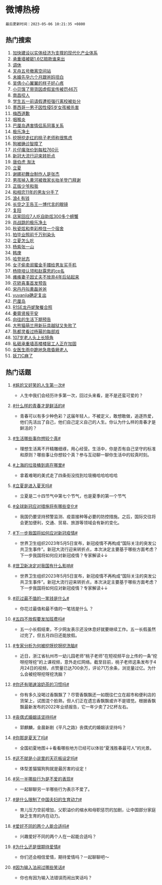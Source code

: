 # 微博热榜

`最后更新时间：2023-05-06 10:21:35 +0800`

## 热门搜索

1. [加快建设以实体经济为支撑的现代化产业体系](https://m.weibo.cn/search?containerid=100103type%3D1%26t%3D10%26q%3D%23%E5%8A%A0%E5%BF%AB%E5%BB%BA%E8%AE%BE%E4%BB%A5%E5%AE%9E%E4%BD%93%E7%BB%8F%E6%B5%8E%E4%B8%BA%E6%94%AF%E6%92%91%E7%9A%84%E7%8E%B0%E4%BB%A3%E5%8C%96%E4%BA%A7%E4%B8%9A%E4%BD%93%E7%B3%BB%23&stream_entry_id=51&isnewpage=1&extparam=seat%3D1%26filter_type%3Drealtimehot%26pos%3D0%26dgr%3D0%26c_type%3D51%26stream_entry_id%3D51%26cate%3D10103%26display_time%3D1683339693%26pre_seqid%3D168333969303902737022&luicode=10000011&lfid=106003type%253D25%2526t%253D3%2526disable_hot%253D1%2526filter_type%253Drealtimehot)
1. [承重墙被砸1.6亿赔款谁来出](https://m.weibo.cn/search?containerid=100103type%3D1%26t%3D10%26q%3D%23%E6%89%BF%E9%87%8D%E5%A2%99%E8%A2%AB%E7%A0%B81.6%E4%BA%BF%E8%B5%94%E6%AC%BE%E8%B0%81%E6%9D%A5%E5%87%BA%23&stream_entry_id=31&isnewpage=1&extparam=seat%3D1%26band_rank%3D1%26pos%3D0%26lcate%3D5001%26flag%3D1%26filter_type%3Drealtimehot%26q%3D%2523%25E6%2589%25BF%25E9%2587%258D%25E5%25A2%2599%25E8%25A2%25AB%25E7%25A0%25B81.6%25E4%25BA%25BF%25E8%25B5%2594%25E6%25AC%25BE%25E8%25B0%2581%25E6%259D%25A5%25E5%2587%25BA%2523%26dgr%3D0%26c_type%3D31%26realpos%3D1%26cate%3D5001%26stream_entry_id%3D31%26display_time%3D1683339693%26pre_seqid%3D168333969303902737022&luicode=10000011&lfid=106003type%253D25%2526t%253D3%2526disable_hot%253D1%2526filter_type%253Drealtimehot)
1. [调休](https://m.weibo.cn/search?containerid=100103type%3D1%26t%3D10%26q%3D%E8%B0%83%E4%BC%91&stream_entry_id=31&isnewpage=1&extparam=seat%3D1%26band_rank%3D2%26pos%3D1%26lcate%3D5001%26flag%3D2%26filter_type%3Drealtimehot%26q%3D%25E8%25B0%2583%25E4%25BC%2591%26dgr%3D0%26c_type%3D31%26realpos%3D2%26cate%3D5001%26stream_entry_id%3D31%26display_time%3D1683339693%26pre_seqid%3D168333969303902737022&luicode=10000011&lfid=106003type%253D25%2526t%253D3%2526disable_hot%253D1%2526filter_type%253Drealtimehot)
1. [天舟五号撤离空间站](https://m.weibo.cn/search?containerid=100103type%3D1%26t%3D10%26q%3D%23%E5%A4%A9%E8%88%9F%E4%BA%94%E5%8F%B7%E6%92%A4%E7%A6%BB%E7%A9%BA%E9%97%B4%E7%AB%99%23&stream_entry_id=31&isnewpage=1&extparam=seat%3D1%26band_rank%3D3%26pos%3D2%26lcate%3D5001%26flag%3D0%26filter_type%3Drealtimehot%26q%3D%2523%25E5%25A4%25A9%25E8%2588%259F%25E4%25BA%2594%25E5%258F%25B7%25E6%2592%25A4%25E7%25A6%25BB%25E7%25A9%25BA%25E9%2597%25B4%25E7%25AB%2599%2523%26dgr%3D0%26c_type%3D31%26realpos%3D3%26cate%3D5001%26stream_entry_id%3D31%26display_time%3D1683339693%26pre_seqid%3D168333969303902737022&luicode=10000011&lfid=106003type%253D25%2526t%253D3%2526disable_hot%253D1%2526filter_type%253Drealtimehot)
1. [未婚先孕六个月跟爸妈坦白](https://m.weibo.cn/search?containerid=100103type%3D1%26t%3D10%26q%3D%23%E6%9C%AA%E5%A9%9A%E5%85%88%E5%AD%95%E5%85%AD%E4%B8%AA%E6%9C%88%E8%B7%9F%E7%88%B8%E5%A6%88%E5%9D%A6%E7%99%BD%23&stream_entry_id=31&isnewpage=1&extparam=seat%3D1%26band_rank%3D4%26pos%3D3%26lcate%3D5001%26flag%3D1%26filter_type%3Drealtimehot%26q%3D%2523%25E6%259C%25AA%25E5%25A9%259A%25E5%2585%2588%25E5%25AD%2595%25E5%2585%25AD%25E4%25B8%25AA%25E6%259C%2588%25E8%25B7%259F%25E7%2588%25B8%25E5%25A6%2588%25E5%259D%25A6%25E7%2599%25BD%2523%26dgr%3D0%26c_type%3D31%26realpos%3D4%26cate%3D5001%26stream_entry_id%3D31%26display_time%3D1683339693%26pre_seqid%3D168333969303902737022&luicode=10000011&lfid=106003type%253D25%2526t%253D3%2526disable_hot%253D1%2526filter_type%253Drealtimehot)
1. [吴倩小心翼翼的样子好心疼](https://m.weibo.cn/search?containerid=100103type%3D1%26t%3D10%26q%3D%E5%90%B4%E5%80%A9%E5%B0%8F%E5%BF%83%E7%BF%BC%E7%BF%BC%E7%9A%84%E6%A0%B7%E5%AD%90%E5%A5%BD%E5%BF%83%E7%96%BC&stream_entry_id=31&isnewpage=1&extparam=seat%3D1%26band_rank%3D5%26pos%3D4%26lcate%3D5001%26flag%3D1%26filter_type%3Drealtimehot%26q%3D%25E5%2590%25B4%25E5%2580%25A9%25E5%25B0%258F%25E5%25BF%2583%25E7%25BF%25BC%25E7%25BF%25BC%25E7%259A%2584%25E6%25A0%25B7%25E5%25AD%2590%25E5%25A5%25BD%25E5%25BF%2583%25E7%2596%25BC%26dgr%3D0%26c_type%3D31%26realpos%3D5%26cate%3D5001%26stream_entry_id%3D31%26display_time%3D1683339693%26pre_seqid%3D168333969303902737022&luicode=10000011&lfid=106003type%253D25%2526t%253D3%2526disable_hot%253D1%2526filter_type%253Drealtimehot)
1. [小贝饿了带货因虚假宣传被罚46万](https://m.weibo.cn/search?containerid=100103type%3D1%26t%3D10%26q%3D%23%E5%B0%8F%E8%B4%9D%E9%A5%BF%E4%BA%86%E5%B8%A6%E8%B4%A7%E5%9B%A0%E8%99%9A%E5%81%87%E5%AE%A3%E4%BC%A0%E8%A2%AB%E7%BD%9A46%E4%B8%87%23&stream_entry_id=31&isnewpage=1&extparam=seat%3D1%26band_rank%3D6%26pos%3D5%26lcate%3D5001%26flag%3D2%26filter_type%3Drealtimehot%26q%3D%2523%25E5%25B0%258F%25E8%25B4%259D%25E9%25A5%25BF%25E4%25BA%2586%25E5%25B8%25A6%25E8%25B4%25A7%25E5%259B%25A0%25E8%2599%259A%25E5%2581%2587%25E5%25AE%25A3%25E4%25BC%25A0%25E8%25A2%25AB%25E7%25BD%259A46%25E4%25B8%2587%2523%26dgr%3D0%26c_type%3D31%26realpos%3D6%26cate%3D5001%26stream_entry_id%3D31%26display_time%3D1683339693%26pre_seqid%3D168333969303902737022&luicode=10000011&lfid=106003type%253D25%2526t%253D3%2526disable_hot%253D1%2526filter_type%253Drealtimehot)
1. [南昌咬人](https://m.weibo.cn/search?containerid=100103type%3D1%26t%3D10%26q%3D%E5%8D%97%E6%98%8C%E5%92%AC%E4%BA%BA&stream_entry_id=31&isnewpage=1&extparam=seat%3D1%26band_rank%3D7%26pos%3D6%26lcate%3D5001%26flag%3D1%26filter_type%3Drealtimehot%26q%3D%25E5%258D%2597%25E6%2598%258C%25E5%2592%25AC%25E4%25BA%25BA%26dgr%3D0%26c_type%3D31%26realpos%3D7%26cate%3D5001%26stream_entry_id%3D31%26display_time%3D1683339693%26pre_seqid%3D168333969303902737022&luicode=10000011&lfid=106003type%253D25%2526t%253D3%2526disable_hot%253D1%2526filter_type%253Drealtimehot)
1. [学生五一前请假遭拒强行离校被处分](https://m.weibo.cn/search?containerid=100103type%3D1%26t%3D10%26q%3D%23%E5%AD%A6%E7%94%9F%E4%BA%94%E4%B8%80%E5%89%8D%E8%AF%B7%E5%81%87%E9%81%AD%E6%8B%92%E5%BC%BA%E8%A1%8C%E7%A6%BB%E6%A0%A1%E8%A2%AB%E5%A4%84%E5%88%86%23&stream_entry_id=31&isnewpage=1&extparam=seat%3D1%26band_rank%3D8%26pos%3D7%26lcate%3D5001%26flag%3D2%26filter_type%3Drealtimehot%26q%3D%2523%25E5%25AD%25A6%25E7%2594%259F%25E4%25BA%2594%25E4%25B8%2580%25E5%2589%258D%25E8%25AF%25B7%25E5%2581%2587%25E9%2581%25AD%25E6%258B%2592%25E5%25BC%25BA%25E8%25A1%258C%25E7%25A6%25BB%25E6%25A0%25A1%25E8%25A2%25AB%25E5%25A4%2584%25E5%2588%2586%2523%26dgr%3D0%26c_type%3D31%26realpos%3D8%26cate%3D5001%26stream_entry_id%3D31%26display_time%3D1683339693%26pre_seqid%3D168333969303902737022&luicode=10000011&lfid=106003type%253D25%2526t%253D3%2526disable_hot%253D1%2526filter_type%253Drealtimehot)
1. [墨西哥一男子因性侵5岁女孩被杀害](https://m.weibo.cn/search?containerid=100103type%3D1%26t%3D10%26q%3D%E5%A2%A8%E8%A5%BF%E5%93%A5%E4%B8%80%E7%94%B7%E5%AD%90%E5%9B%A0%E6%80%A7%E4%BE%B55%E5%B2%81%E5%A5%B3%E5%AD%A9%E8%A2%AB%E6%9D%80%E5%AE%B3&stream_entry_id=31&isnewpage=1&extparam=seat%3D1%26band_rank%3D9%26pos%3D8%26lcate%3D5001%26flag%3D1%26filter_type%3Drealtimehot%26q%3D%25E5%25A2%25A8%25E8%25A5%25BF%25E5%2593%25A5%25E4%25B8%2580%25E7%2594%25B7%25E5%25AD%2590%25E5%259B%25A0%25E6%2580%25A7%25E4%25BE%25B55%25E5%25B2%2581%25E5%25A5%25B3%25E5%25AD%25A9%25E8%25A2%25AB%25E6%259D%2580%25E5%25AE%25B3%26dgr%3D0%26c_type%3D31%26realpos%3D9%26cate%3D5001%26stream_entry_id%3D31%26display_time%3D1683339693%26pre_seqid%3D168333969303902737022&luicode=10000011&lfid=106003type%253D25%2526t%253D3%2526disable_hot%253D1%2526filter_type%253Drealtimehot)
1. [梅西道歉](https://m.weibo.cn/search?containerid=100103type%3D1%26t%3D10%26q%3D%E6%A2%85%E8%A5%BF%E9%81%93%E6%AD%89&stream_entry_id=31&isnewpage=1&extparam=seat%3D1%26band_rank%3D10%26pos%3D9%26lcate%3D5001%26flag%3D16%26filter_type%3Drealtimehot%26q%3D%25E6%25A2%2585%25E8%25A5%25BF%25E9%2581%2593%25E6%25AD%2589%26dgr%3D0%26c_type%3D31%26realpos%3D10%26cate%3D5001%26stream_entry_id%3D31%26display_time%3D1683339693%26pre_seqid%3D168333969303902737022&luicode=10000011&lfid=106003type%253D25%2526t%253D3%2526disable_hot%253D1%2526filter_type%253Drealtimehot)
1. [咽喉炎](https://m.weibo.cn/search?containerid=100103type%3D1%26t%3D10%26q%3D%E5%92%BD%E5%96%89%E7%82%8E&stream_entry_id=31&isnewpage=1&extparam=seat%3D1%26band_rank%3D11%26pos%3D10%26lcate%3D5001%26flag%3D2%26filter_type%3Drealtimehot%26q%3D%25E5%2592%25BD%25E5%2596%2589%25E7%2582%258E%26dgr%3D0%26c_type%3D31%26realpos%3D11%26cate%3D5001%26stream_entry_id%3D31%26display_time%3D1683339693%26pre_seqid%3D168333969303902737022&luicode=10000011&lfid=106003type%253D25%2526t%253D3%2526disable_hot%253D1%2526filter_type%253Drealtimehot)
1. [巴厘岛遇害情侣系同事关系](https://m.weibo.cn/search?containerid=100103type%3D1%26t%3D10%26q%3D%23%E5%B7%B4%E5%8E%98%E5%B2%9B%E9%81%87%E5%AE%B3%E6%83%85%E4%BE%A3%E7%B3%BB%E5%90%8C%E4%BA%8B%E5%85%B3%E7%B3%BB%23&stream_entry_id=31&isnewpage=1&extparam=seat%3D1%26band_rank%3D12%26pos%3D11%26lcate%3D5001%26flag%3D2%26filter_type%3Drealtimehot%26q%3D%2523%25E5%25B7%25B4%25E5%258E%2598%25E5%25B2%259B%25E9%2581%2587%25E5%25AE%25B3%25E6%2583%2585%25E4%25BE%25A3%25E7%25B3%25BB%25E5%2590%258C%25E4%25BA%258B%25E5%2585%25B3%25E7%25B3%25BB%2523%26dgr%3D0%26c_type%3D31%26realpos%3D12%26cate%3D5001%26stream_entry_id%3D31%26display_time%3D1683339693%26pre_seqid%3D168333969303902737022&luicode=10000011&lfid=106003type%253D25%2526t%253D3%2526disable_hot%253D1%2526filter_type%253Drealtimehot)
1. [极乐净土](https://m.weibo.cn/search?containerid=100103type%3D1%26t%3D10%26q%3D%E6%9E%81%E4%B9%90%E5%87%80%E5%9C%9F&stream_entry_id=31&isnewpage=1&extparam=seat%3D1%26band_rank%3D13%26pos%3D12%26lcate%3D5001%26flag%3D0%26filter_type%3Drealtimehot%26q%3D%25E6%259E%2581%25E4%25B9%2590%25E5%2587%2580%25E5%259C%259F%26dgr%3D0%26c_type%3D31%26realpos%3D13%26cate%3D5001%26stream_entry_id%3D31%26display_time%3D1683339693%26pre_seqid%3D168333969303902737022&luicode=10000011&lfid=106003type%253D25%2526t%253D3%2526disable_hot%253D1%2526filter_type%253Drealtimehot)
1. [挖呀挖走红的桃子老师称很焦虑](https://m.weibo.cn/search?containerid=100103type%3D1%26t%3D10%26q%3D%23%E6%8C%96%E5%91%80%E6%8C%96%E8%B5%B0%E7%BA%A2%E7%9A%84%E6%A1%83%E5%AD%90%E8%80%81%E5%B8%88%E7%A7%B0%E5%BE%88%E7%84%A6%E8%99%91%23&stream_entry_id=31&isnewpage=1&extparam=seat%3D1%26band_rank%3D14%26pos%3D13%26lcate%3D5001%26flag%3D0%26filter_type%3Drealtimehot%26q%3D%2523%25E6%258C%2596%25E5%2591%2580%25E6%258C%2596%25E8%25B5%25B0%25E7%25BA%25A2%25E7%259A%2584%25E6%25A1%2583%25E5%25AD%2590%25E8%2580%2581%25E5%25B8%2588%25E7%25A7%25B0%25E5%25BE%2588%25E7%2584%25A6%25E8%2599%2591%2523%26dgr%3D0%26c_type%3D31%26realpos%3D14%26cate%3D5001%26stream_entry_id%3D31%26display_time%3D1683339693%26pre_seqid%3D168333969303902737022&luicode=10000011&lfid=106003type%253D25%2526t%253D3%2526disable_hot%253D1%2526filter_type%253Drealtimehot)
1. [狗被确诊智障了](https://m.weibo.cn/search?containerid=100103type%3D1%26t%3D10%26q%3D%E7%8B%97%E8%A2%AB%E7%A1%AE%E8%AF%8A%E6%99%BA%E9%9A%9C%E4%BA%86&stream_entry_id=31&isnewpage=1&extparam=seat%3D1%26band_rank%3D15%26pos%3D14%26lcate%3D5001%26flag%3D0%26filter_type%3Drealtimehot%26q%3D%25E7%258B%2597%25E8%25A2%25AB%25E7%25A1%25AE%25E8%25AF%258A%25E6%2599%25BA%25E9%259A%259C%25E4%25BA%2586%26dgr%3D0%26c_type%3D31%26realpos%3D15%26cate%3D5001%26stream_entry_id%3D31%26display_time%3D1683339693%26pre_seqid%3D168333969303902737022&luicode=10000011&lfid=106003type%253D25%2526t%253D3%2526disable_hot%253D1%2526filter_type%253Drealtimehot)
1. [片仔癀涨价到每粒760元](https://m.weibo.cn/search?containerid=100103type%3D1%26t%3D10%26q%3D%23%E7%89%87%E4%BB%94%E7%99%80%E6%B6%A8%E4%BB%B7%E5%88%B0%E6%AF%8F%E7%B2%92760%E5%85%83%23&stream_entry_id=31&isnewpage=1&extparam=seat%3D1%26band_rank%3D16%26pos%3D15%26lcate%3D5001%26flag%3D1%26filter_type%3Drealtimehot%26q%3D%2523%25E7%2589%2587%25E4%25BB%2594%25E7%2599%2580%25E6%25B6%25A8%25E4%25BB%25B7%25E5%2588%25B0%25E6%25AF%258F%25E7%25B2%2592760%25E5%2585%2583%2523%26dgr%3D0%26c_type%3D31%26realpos%3D16%26cate%3D5001%26stream_entry_id%3D31%26display_time%3D1683339693%26pre_seqid%3D168333969303902737022&luicode=10000011&lfid=106003type%253D25%2526t%253D3%2526disable_hot%253D1%2526filter_type%253Drealtimehot)
1. [新冠大流行迎来转折点](https://m.weibo.cn/search?containerid=100103type%3D1%26t%3D10%26q%3D%23%E6%96%B0%E5%86%A0%E5%A4%A7%E6%B5%81%E8%A1%8C%E8%BF%8E%E6%9D%A5%E8%BD%AC%E6%8A%98%E7%82%B9%23&stream_entry_id=31&isnewpage=1&extparam=seat%3D1%26band_rank%3D17%26pos%3D16%26lcate%3D5001%26flag%3D1%26filter_type%3Drealtimehot%26q%3D%2523%25E6%2596%25B0%25E5%2586%25A0%25E5%25A4%25A7%25E6%25B5%2581%25E8%25A1%258C%25E8%25BF%258E%25E6%259D%25A5%25E8%25BD%25AC%25E6%258A%2598%25E7%2582%25B9%2523%26dgr%3D0%26c_type%3D31%26realpos%3D17%26cate%3D5001%26stream_entry_id%3D31%26display_time%3D1683339693%26pre_seqid%3D168333969303902737022&luicode=10000011&lfid=106003type%253D25%2526t%253D3%2526disable_hot%253D1%2526filter_type%253Drealtimehot)
1. [唐伯虎 淘汰](https://m.weibo.cn/search?containerid=100103type%3D1%26t%3D10%26q%3D%E5%94%90%E4%BC%AF%E8%99%8E+%E6%B7%98%E6%B1%B0&stream_entry_id=31&isnewpage=1&extparam=seat%3D1%26band_rank%3D18%26pos%3D17%26lcate%3D5001%26flag%3D0%26filter_type%3Drealtimehot%26q%3D%25E5%2594%2590%25E4%25BC%25AF%25E8%2599%258E%2520%25E6%25B7%2598%25E6%25B1%25B0%26dgr%3D0%26c_type%3D31%26realpos%3D18%26cate%3D5001%26stream_entry_id%3D31%26display_time%3D1683339693%26pre_seqid%3D168333969303902737022&luicode=10000011&lfid=106003type%253D25%2526t%253D3%2526disable_hot%253D1%2526filter_type%253Drealtimehot)
1. [立夏](https://m.weibo.cn/search?containerid=100103type%3D1%26t%3D10%26q%3D%E7%AB%8B%E5%A4%8F&stream_entry_id=31&isnewpage=1&extparam=seat%3D1%26band_rank%3D19%26pos%3D18%26lcate%3D5001%26flag%3D0%26filter_type%3Drealtimehot%26q%3D%25E7%25AB%258B%25E5%25A4%258F%26dgr%3D0%26c_type%3D31%26realpos%3D19%26cate%3D5001%26stream_entry_id%3D31%26display_time%3D1683339693%26pre_seqid%3D168333969303902737022&luicode=10000011&lfid=106003type%253D25%2526t%253D3%2526disable_hot%253D1%2526filter_type%253Drealtimehot)
1. [谢娜初舞台制作人是张杰](https://m.weibo.cn/search?containerid=100103type%3D1%26t%3D10%26q%3D%23%E8%B0%A2%E5%A8%9C%E5%88%9D%E8%88%9E%E5%8F%B0%E5%88%B6%E4%BD%9C%E4%BA%BA%E6%98%AF%E5%BC%A0%E6%9D%B0%23&stream_entry_id=31&isnewpage=1&extparam=seat%3D1%26band_rank%3D20%26pos%3D19%26lcate%3D5001%26flag%3D0%26filter_type%3Drealtimehot%26q%3D%2523%25E8%25B0%25A2%25E5%25A8%259C%25E5%2588%259D%25E8%2588%259E%25E5%258F%25B0%25E5%2588%25B6%25E4%25BD%259C%25E4%25BA%25BA%25E6%2598%25AF%25E5%25BC%25A0%25E6%259D%25B0%2523%26dgr%3D0%26c_type%3D31%26realpos%3D20%26cate%3D5001%26stream_entry_id%3D31%26display_time%3D1683339693%26pre_seqid%3D168333969303902737022&luicode=10000011&lfid=106003type%253D25%2526t%253D3%2526disable_hot%253D1%2526filter_type%253Drealtimehot)
1. [男孩掉入黄河被救家长抬羊登门拜谢](https://m.weibo.cn/search?containerid=100103type%3D1%26t%3D10%26q%3D%23%E7%94%B7%E5%AD%A9%E6%8E%89%E5%85%A5%E9%BB%84%E6%B2%B3%E8%A2%AB%E6%95%91%E5%AE%B6%E9%95%BF%E6%8A%AC%E7%BE%8A%E7%99%BB%E9%97%A8%E6%8B%9C%E8%B0%A2%23&stream_entry_id=31&isnewpage=1&extparam=seat%3D1%26band_rank%3D21%26pos%3D20%26lcate%3D5001%26flag%3D0%26filter_type%3Drealtimehot%26q%3D%2523%25E7%2594%25B7%25E5%25AD%25A9%25E6%258E%2589%25E5%2585%25A5%25E9%25BB%2584%25E6%25B2%25B3%25E8%25A2%25AB%25E6%2595%2591%25E5%25AE%25B6%25E9%2595%25BF%25E6%258A%25AC%25E7%25BE%258A%25E7%2599%25BB%25E9%2597%25A8%25E6%258B%259C%25E8%25B0%25A2%2523%26dgr%3D0%26c_type%3D31%26realpos%3D21%26cate%3D5001%26stream_entry_id%3D31%26display_time%3D1683339693%26pre_seqid%3D168333969303902737022&luicode=10000011&lfid=106003type%253D25%2526t%253D3%2526disable_hot%253D1%2526filter_type%253Drealtimehot)
1. [正版少爷和我](https://m.weibo.cn/search?containerid=100103type%3D1%26t%3D10%26q%3D%E6%AD%A3%E7%89%88%E5%B0%91%E7%88%B7%E5%92%8C%E6%88%91&stream_entry_id=31&isnewpage=1&extparam=seat%3D1%26band_rank%3D22%26pos%3D21%26lcate%3D5001%26flag%3D0%26filter_type%3Drealtimehot%26q%3D%25E6%25AD%25A3%25E7%2589%2588%25E5%25B0%2591%25E7%2588%25B7%25E5%2592%258C%25E6%2588%2591%26dgr%3D0%26c_type%3D31%26realpos%3D22%26cate%3D5001%26stream_entry_id%3D31%26display_time%3D1683339693%26pre_seqid%3D168333969303902737022&luicode=10000011&lfid=106003type%253D25%2526t%253D3%2526disable_hot%253D1%2526filter_type%253Drealtimehot)
1. [和相恋11年的男友分手了](https://m.weibo.cn/search?containerid=100103type%3D1%26t%3D10%26q%3D%23%E5%92%8C%E7%9B%B8%E6%81%8B11%E5%B9%B4%E7%9A%84%E7%94%B7%E5%8F%8B%E5%88%86%E6%89%8B%E4%BA%86%23&stream_entry_id=31&isnewpage=1&extparam=seat%3D1%26band_rank%3D23%26pos%3D22%26lcate%3D5001%26flag%3D0%26filter_type%3Drealtimehot%26q%3D%2523%25E5%2592%258C%25E7%259B%25B8%25E6%2581%258B11%25E5%25B9%25B4%25E7%259A%2584%25E7%2594%25B7%25E5%258F%258B%25E5%2588%2586%25E6%2589%258B%25E4%25BA%2586%2523%26dgr%3D0%26c_type%3D31%26realpos%3D23%26cate%3D5001%26stream_entry_id%3D31%26display_time%3D1683339693%26pre_seqid%3D168333969303902737022&luicode=10000011&lfid=106003type%253D25%2526t%253D3%2526disable_hot%253D1%2526filter_type%253Drealtimehot)
1. [浪4 有钱](https://m.weibo.cn/search?containerid=100103type%3D1%26t%3D10%26q%3D%E6%B5%AA4+%E6%9C%89%E9%92%B1&stream_entry_id=31&isnewpage=1&extparam=seat%3D1%26band_rank%3D24%26pos%3D23%26lcate%3D5001%26flag%3D0%26filter_type%3Drealtimehot%26q%3D%25E6%25B5%25AA4%2520%25E6%259C%2589%25E9%2592%25B1%26dgr%3D0%26c_type%3D31%26realpos%3D24%26cate%3D5001%26stream_entry_id%3D31%26display_time%3D1683339693%26pre_seqid%3D168333969303902737022&luicode=10000011&lfid=106003type%253D25%2526t%253D3%2526disable_hot%253D1%2526filter_type%253Drealtimehot)
1. [长空之王告王一博代言的眼镜](https://m.weibo.cn/search?containerid=100103type%3D1%26t%3D10%26q%3D%23%E9%95%BF%E7%A9%BA%E4%B9%8B%E7%8E%8B%E5%91%8A%E7%8E%8B%E4%B8%80%E5%8D%9A%E4%BB%A3%E8%A8%80%E7%9A%84%E7%9C%BC%E9%95%9C%23&stream_entry_id=31&isnewpage=1&extparam=seat%3D1%26band_rank%3D25%26pos%3D24%26lcate%3D5001%26flag%3D0%26filter_type%3Drealtimehot%26q%3D%2523%25E9%2595%25BF%25E7%25A9%25BA%25E4%25B9%258B%25E7%258E%258B%25E5%2591%258A%25E7%258E%258B%25E4%25B8%2580%25E5%258D%259A%25E4%25BB%25A3%25E8%25A8%2580%25E7%259A%2584%25E7%259C%25BC%25E9%2595%259C%2523%26dgr%3D0%26c_type%3D31%26realpos%3D25%26cate%3D5001%26stream_entry_id%3D31%26display_time%3D1683339693%26pre_seqid%3D168333969303902737022&luicode=10000011&lfid=106003type%253D25%2526t%253D3%2526disable_hot%253D1%2526filter_type%253Drealtimehot)
1. [复阳](https://m.weibo.cn/search?containerid=100103type%3D1%26t%3D10%26q%3D%E5%A4%8D%E9%98%B3&stream_entry_id=31&isnewpage=1&extparam=seat%3D1%26band_rank%3D26%26pos%3D25%26lcate%3D5001%26flag%3D1%26filter_type%3Drealtimehot%26q%3D%25E5%25A4%258D%25E9%2598%25B3%26dgr%3D0%26c_type%3D31%26realpos%3D26%26cate%3D5001%26stream_entry_id%3D31%26display_time%3D1683339693%26pre_seqid%3D168333969303902737022&luicode=10000011&lfid=106003type%253D25%2526t%253D3%2526disable_hot%253D1%2526filter_type%253Drealtimehot)
1. [店家回应7人吃自助炫300多个螃蟹](https://m.weibo.cn/search?containerid=100103type%3D1%26t%3D10%26q%3D%23%E5%BA%97%E5%AE%B6%E5%9B%9E%E5%BA%947%E4%BA%BA%E5%90%83%E8%87%AA%E5%8A%A9%E7%82%AB300%E5%A4%9A%E4%B8%AA%E8%9E%83%E8%9F%B9%23&stream_entry_id=31&isnewpage=1&extparam=seat%3D1%26band_rank%3D27%26pos%3D26%26lcate%3D5001%26flag%3D1%26filter_type%3Drealtimehot%26q%3D%2523%25E5%25BA%2597%25E5%25AE%25B6%25E5%259B%259E%25E5%25BA%25947%25E4%25BA%25BA%25E5%2590%2583%25E8%2587%25AA%25E5%258A%25A9%25E7%2582%25AB300%25E5%25A4%259A%25E4%25B8%25AA%25E8%259E%2583%25E8%259F%25B9%2523%26dgr%3D0%26c_type%3D31%26realpos%3D27%26cate%3D5001%26stream_entry_id%3D31%26display_time%3D1683339693%26pre_seqid%3D168333969303902737022&luicode=10000011&lfid=106003type%253D25%2526t%253D3%2526disable_hot%253D1%2526filter_type%253Drealtimehot)
1. [肖战跳的极乐净土](https://m.weibo.cn/search?containerid=100103type%3D1%26t%3D10%26q%3D%23%E8%82%96%E6%88%98%E8%B7%B3%E7%9A%84%E6%9E%81%E4%B9%90%E5%87%80%E5%9C%9F%23&stream_entry_id=31&isnewpage=1&extparam=seat%3D1%26band_rank%3D28%26pos%3D27%26lcate%3D5001%26flag%3D0%26filter_type%3Drealtimehot%26q%3D%2523%25E8%2582%2596%25E6%2588%2598%25E8%25B7%25B3%25E7%259A%2584%25E6%259E%2581%25E4%25B9%2590%25E5%2587%2580%25E5%259C%259F%2523%26dgr%3D0%26c_type%3D31%26realpos%3D28%26cate%3D5001%26stream_entry_id%3D31%26display_time%3D1683339693%26pre_seqid%3D168333969303902737022&luicode=10000011&lfid=106003type%253D25%2526t%253D3%2526disable_hot%253D1%2526filter_type%253Drealtimehot)
1. [秋瓷炫和李彩桦住一个宿舍](https://m.weibo.cn/search?containerid=100103type%3D1%26t%3D10%26q%3D%23%E7%A7%8B%E7%93%B7%E7%82%AB%E5%92%8C%E6%9D%8E%E5%BD%A9%E6%A1%A6%E4%BD%8F%E4%B8%80%E4%B8%AA%E5%AE%BF%E8%88%8D%23&stream_entry_id=31&isnewpage=1&extparam=seat%3D1%26band_rank%3D29%26pos%3D28%26lcate%3D5001%26flag%3D1%26filter_type%3Drealtimehot%26q%3D%2523%25E7%25A7%258B%25E7%2593%25B7%25E7%2582%25AB%25E5%2592%258C%25E6%259D%258E%25E5%25BD%25A9%25E6%25A1%25A6%25E4%25BD%258F%25E4%25B8%2580%25E4%25B8%25AA%25E5%25AE%25BF%25E8%2588%258D%2523%26dgr%3D0%26c_type%3D31%26realpos%3D29%26cate%3D5001%26stream_entry_id%3D31%26display_time%3D1683339693%26pre_seqid%3D168333969303902737022&luicode=10000011&lfid=106003type%253D25%2526t%253D3%2526disable_hot%253D1%2526filter_type%253Drealtimehot)
1. [拍毕业照前千万别染头](https://m.weibo.cn/search?containerid=100103type%3D1%26t%3D10%26q%3D%23%E6%8B%8D%E6%AF%95%E4%B8%9A%E7%85%A7%E5%89%8D%E5%8D%83%E4%B8%87%E5%88%AB%E6%9F%93%E5%A4%B4%23&stream_entry_id=31&isnewpage=1&extparam=seat%3D1%26band_rank%3D30%26pos%3D29%26lcate%3D5001%26flag%3D0%26filter_type%3Drealtimehot%26q%3D%2523%25E6%258B%258D%25E6%25AF%2595%25E4%25B8%259A%25E7%2585%25A7%25E5%2589%258D%25E5%258D%2583%25E4%25B8%2587%25E5%2588%25AB%25E6%259F%2593%25E5%25A4%25B4%2523%26dgr%3D0%26c_type%3D31%26realpos%3D30%26cate%3D5001%26stream_entry_id%3D31%26display_time%3D1683339693%26pre_seqid%3D168333969303902737022&luicode=10000011&lfid=106003type%253D25%2526t%253D3%2526disable_hot%253D1%2526filter_type%253Drealtimehot)
1. [立夏怎么吃](https://m.weibo.cn/search?containerid=100103type%3D1%26t%3D10%26q%3D%23%E7%AB%8B%E5%A4%8F%E6%80%8E%E4%B9%88%E5%90%83%23&stream_entry_id=31&isnewpage=1&extparam=seat%3D1%26band_rank%3D31%26pos%3D30%26lcate%3D5001%26flag%3D1%26filter_type%3Drealtimehot%26q%3D%2523%25E7%25AB%258B%25E5%25A4%258F%25E6%2580%258E%25E4%25B9%2588%25E5%2590%2583%2523%26dgr%3D0%26c_type%3D31%26realpos%3D31%26cate%3D5001%26stream_entry_id%3D31%26display_time%3D1683339693%26pre_seqid%3D168333969303902737022&luicode=10000011&lfid=106003type%253D25%2526t%253D3%2526disable_hot%253D1%2526filter_type%253Drealtimehot)
1. [杨紫张一山](https://m.weibo.cn/search?containerid=100103type%3D1%26t%3D10%26q%3D%E6%9D%A8%E7%B4%AB%E5%BC%A0%E4%B8%80%E5%B1%B1&stream_entry_id=31&isnewpage=1&extparam=seat%3D1%26band_rank%3D32%26pos%3D31%26lcate%3D5001%26flag%3D0%26filter_type%3Drealtimehot%26q%3D%25E6%259D%25A8%25E7%25B4%25AB%25E5%25BC%25A0%25E4%25B8%2580%25E5%25B1%25B1%26dgr%3D0%26c_type%3D31%26realpos%3D32%26cate%3D5001%26stream_entry_id%3D31%26display_time%3D1683339693%26pre_seqid%3D168333969303902737022&luicode=10000011&lfid=106003type%253D25%2526t%253D3%2526disable_hot%253D1%2526filter_type%253Drealtimehot)
1. [韩庚](https://m.weibo.cn/search?containerid=100103type%3D1%26t%3D10%26q%3D%E9%9F%A9%E5%BA%9A&stream_entry_id=31&isnewpage=1&extparam=seat%3D1%26band_rank%3D33%26pos%3D32%26lcate%3D5001%26flag%3D0%26filter_type%3Drealtimehot%26q%3D%25E9%259F%25A9%25E5%25BA%259A%26dgr%3D0%26c_type%3D31%26realpos%3D33%26cate%3D5001%26stream_entry_id%3D31%26display_time%3D1683339693%26pre_seqid%3D168333969303902737022&luicode=10000011&lfid=106003type%253D25%2526t%253D3%2526disable_hot%253D1%2526filter_type%253Drealtimehot)
1. [哈登状态](https://m.weibo.cn/search?containerid=100103type%3D1%26t%3D10%26q%3D%23%E5%93%88%E7%99%BB%E7%8A%B6%E6%80%81%23&stream_entry_id=31&isnewpage=1&extparam=seat%3D1%26band_rank%3D34%26pos%3D33%26lcate%3D5001%26flag%3D1%26filter_type%3Drealtimehot%26q%3D%2523%25E5%2593%2588%25E7%2599%25BB%25E7%258A%25B6%25E6%2580%2581%2523%26dgr%3D0%26c_type%3D31%26realpos%3D34%26cate%3D5001%26stream_entry_id%3D31%26display_time%3D1683339693%26pre_seqid%3D168333969303902737022&luicode=10000011&lfid=106003type%253D25%2526t%253D3%2526disable_hot%253D1%2526filter_type%253Drealtimehot)
1. [女子偷卖闺蜜金手镯给男友买手机](https://m.weibo.cn/search?containerid=100103type%3D1%26t%3D10%26q%3D%23%E5%A5%B3%E5%AD%90%E5%81%B7%E5%8D%96%E9%97%BA%E8%9C%9C%E9%87%91%E6%89%8B%E9%95%AF%E7%BB%99%E7%94%B7%E5%8F%8B%E4%B9%B0%E6%89%8B%E6%9C%BA%23&stream_entry_id=31&isnewpage=1&extparam=seat%3D1%26band_rank%3D35%26pos%3D34%26lcate%3D5001%26flag%3D1%26filter_type%3Drealtimehot%26q%3D%2523%25E5%25A5%25B3%25E5%25AD%2590%25E5%2581%25B7%25E5%258D%2596%25E9%2597%25BA%25E8%259C%259C%25E9%2587%2591%25E6%2589%258B%25E9%2595%25AF%25E7%25BB%2599%25E7%2594%25B7%25E5%258F%258B%25E4%25B9%25B0%25E6%2589%258B%25E6%259C%25BA%2523%26dgr%3D0%26c_type%3D31%26realpos%3D35%26cate%3D5001%26stream_entry_id%3D31%26display_time%3D1683339693%26pre_seqid%3D168333969303902737022&luicode=10000011&lfid=106003type%253D25%2526t%253D3%2526disable_hot%253D1%2526filter_type%253Drealtimehot)
1. [杨晓培认领和赵露思的cp名](https://m.weibo.cn/search?containerid=100103type%3D1%26t%3D10%26q%3D%23%E6%9D%A8%E6%99%93%E5%9F%B9%E8%AE%A4%E9%A2%86%E5%92%8C%E8%B5%B5%E9%9C%B2%E6%80%9D%E7%9A%84cp%E5%90%8D%23&stream_entry_id=31&isnewpage=1&extparam=seat%3D1%26band_rank%3D36%26pos%3D35%26lcate%3D5001%26flag%3D1%26filter_type%3Drealtimehot%26q%3D%2523%25E6%259D%25A8%25E6%2599%2593%25E5%259F%25B9%25E8%25AE%25A4%25E9%25A2%2586%25E5%2592%258C%25E8%25B5%25B5%25E9%259C%25B2%25E6%2580%259D%25E7%259A%2584cp%25E5%2590%258D%2523%26dgr%3D0%26c_type%3D31%26realpos%3D36%26cate%3D5001%26stream_entry_id%3D31%26display_time%3D1683339693%26pre_seqid%3D168333969303902737022&luicode=10000011&lfid=106003type%253D25%2526t%253D3%2526disable_hot%253D1%2526filter_type%253Drealtimehot)
1. [瘫痪妻子因丈夫不放弃4年后站起来](https://m.weibo.cn/search?containerid=100103type%3D1%26t%3D10%26q%3D%23%E7%98%AB%E7%97%AA%E5%A6%BB%E5%AD%90%E5%9B%A0%E4%B8%88%E5%A4%AB%E4%B8%8D%E6%94%BE%E5%BC%834%E5%B9%B4%E5%90%8E%E7%AB%99%E8%B5%B7%E6%9D%A5%23&stream_entry_id=31&isnewpage=1&extparam=seat%3D1%26band_rank%3D37%26pos%3D36%26lcate%3D5001%26flag%3D1%26filter_type%3Drealtimehot%26q%3D%2523%25E7%2598%25AB%25E7%2597%25AA%25E5%25A6%25BB%25E5%25AD%2590%25E5%259B%25A0%25E4%25B8%2588%25E5%25A4%25AB%25E4%25B8%258D%25E6%2594%25BE%25E5%25BC%25834%25E5%25B9%25B4%25E5%2590%258E%25E7%25AB%2599%25E8%25B5%25B7%25E6%259D%25A5%2523%26dgr%3D0%26c_type%3D31%26realpos%3D37%26cate%3D5001%26stream_entry_id%3D31%26display_time%3D1683339693%26pre_seqid%3D168333969303902737022&luicode=10000011&lfid=106003type%253D25%2526t%253D3%2526disable_hot%253D1%2526filter_type%253Drealtimehot)
1. [花轿喜事首发预告](https://m.weibo.cn/search?containerid=100103type%3D1%26t%3D10%26q%3D%23%E8%8A%B1%E8%BD%BF%E5%96%9C%E4%BA%8B%E9%A6%96%E5%8F%91%E9%A2%84%E5%91%8A%23&stream_entry_id=31&isnewpage=1&extparam=seat%3D1%26band_rank%3D38%26pos%3D37%26lcate%3D5001%26flag%3D1%26filter_type%3Drealtimehot%26q%3D%2523%25E8%258A%25B1%25E8%25BD%25BF%25E5%2596%259C%25E4%25BA%258B%25E9%25A6%2596%25E5%258F%2591%25E9%25A2%2584%25E5%2591%258A%2523%26dgr%3D0%26c_type%3D31%26realpos%3D38%26cate%3D5001%26stream_entry_id%3D31%26display_time%3D1683339693%26pre_seqid%3D168333969303902737022&luicode=10000011&lfid=106003type%253D25%2526t%253D3%2526disable_hot%253D1%2526filter_type%253Drealtimehot)
1. [宋丹丹叫黄磊爸爸](https://m.weibo.cn/search?containerid=100103type%3D1%26t%3D10%26q%3D%23%E5%AE%8B%E4%B8%B9%E4%B8%B9%E5%8F%AB%E9%BB%84%E7%A3%8A%E7%88%B8%E7%88%B8%23&stream_entry_id=31&isnewpage=1&extparam=seat%3D1%26band_rank%3D39%26pos%3D38%26lcate%3D5001%26flag%3D1%26filter_type%3Drealtimehot%26q%3D%2523%25E5%25AE%258B%25E4%25B8%25B9%25E4%25B8%25B9%25E5%258F%25AB%25E9%25BB%2584%25E7%25A3%258A%25E7%2588%25B8%25E7%2588%25B8%2523%26dgr%3D0%26c_type%3D31%26realpos%3D39%26cate%3D5001%26stream_entry_id%3D31%26display_time%3D1683339693%26pre_seqid%3D168333969303902737022&luicode=10000011&lfid=106003type%253D25%2526t%253D3%2526disable_hot%253D1%2526filter_type%253Drealtimehot)
1. [yuyanjia确定复出](https://m.weibo.cn/search?containerid=100103type%3D1%26t%3D10%26q%3D%23yuyanjia%E7%A1%AE%E5%AE%9A%E5%A4%8D%E5%87%BA%23&stream_entry_id=31&isnewpage=1&extparam=seat%3D1%26band_rank%3D40%26pos%3D39%26lcate%3D5001%26flag%3D0%26filter_type%3Drealtimehot%26q%3D%2523yuyanjia%25E7%25A1%25AE%25E5%25AE%259A%25E5%25A4%258D%25E5%2587%25BA%2523%26dgr%3D0%26c_type%3D31%26realpos%3D40%26cate%3D5001%26stream_entry_id%3D31%26display_time%3D1683339693%26pre_seqid%3D168333969303902737022&luicode=10000011&lfid=106003type%253D25%2526t%253D3%2526disable_hot%253D1%2526filter_type%253Drealtimehot)
1. [巴厘岛](https://m.weibo.cn/search?containerid=100103type%3D1%26t%3D10%26q%3D%E5%B7%B4%E5%8E%98%E5%B2%9B&stream_entry_id=31&isnewpage=1&extparam=seat%3D1%26band_rank%3D41%26pos%3D40%26lcate%3D5001%26flag%3D0%26filter_type%3Drealtimehot%26q%3D%25E5%25B7%25B4%25E5%258E%2598%25E5%25B2%259B%26dgr%3D0%26c_type%3D31%26realpos%3D41%26cate%3D5001%26stream_entry_id%3D31%26display_time%3D1683339693%26pre_seqid%3D168333969303902737022&luicode=10000011&lfid=106003type%253D25%2526t%253D3%2526disable_hot%253D1%2526filter_type%253Drealtimehot)
1. [R1SE龙丹妮聚餐合照](https://m.weibo.cn/search?containerid=100103type%3D1%26t%3D10%26q%3D%23R1SE%E9%BE%99%E4%B8%B9%E5%A6%AE%E8%81%9A%E9%A4%90%E5%90%88%E7%85%A7%23&stream_entry_id=31&isnewpage=1&extparam=seat%3D1%26band_rank%3D42%26pos%3D41%26lcate%3D5001%26flag%3D0%26filter_type%3Drealtimehot%26q%3D%2523R1SE%25E9%25BE%2599%25E4%25B8%25B9%25E5%25A6%25AE%25E8%2581%259A%25E9%25A4%2590%25E5%2590%2588%25E7%2585%25A7%2523%26dgr%3D0%26c_type%3D31%26realpos%3D42%26cate%3D5001%26stream_entry_id%3D31%26display_time%3D1683339693%26pre_seqid%3D168333969303902737022&luicode=10000011&lfid=106003type%253D25%2526t%253D3%2526disable_hot%253D1%2526filter_type%253Drealtimehot)
1. [秦霄贤报平安](https://m.weibo.cn/search?containerid=100103type%3D1%26t%3D10%26q%3D%23%E7%A7%A6%E9%9C%84%E8%B4%A4%E6%8A%A5%E5%B9%B3%E5%AE%89%23&stream_entry_id=31&isnewpage=1&extparam=seat%3D1%26band_rank%3D43%26pos%3D42%26lcate%3D5001%26flag%3D1%26filter_type%3Drealtimehot%26q%3D%2523%25E7%25A7%25A6%25E9%259C%2584%25E8%25B4%25A4%25E6%258A%25A5%25E5%25B9%25B3%25E5%25AE%2589%2523%26dgr%3D0%26c_type%3D31%26realpos%3D43%26cate%3D5001%26stream_entry_id%3D31%26display_time%3D1683339693%26pre_seqid%3D168333969303902737022&luicode=10000011&lfid=106003type%253D25%2526t%253D3%2526disable_hot%253D1%2526filter_type%253Drealtimehot)
1. [向往的生活下期预告](https://m.weibo.cn/search?containerid=100103type%3D1%26t%3D10%26q%3D%23%E5%90%91%E5%BE%80%E7%9A%84%E7%94%9F%E6%B4%BB%E4%B8%8B%E6%9C%9F%E9%A2%84%E5%91%8A%23&stream_entry_id=31&isnewpage=1&extparam=seat%3D1%26band_rank%3D44%26pos%3D43%26lcate%3D5001%26flag%3D0%26filter_type%3Drealtimehot%26q%3D%2523%25E5%2590%2591%25E5%25BE%2580%25E7%259A%2584%25E7%2594%259F%25E6%25B4%25BB%25E4%25B8%258B%25E6%259C%259F%25E9%25A2%2584%25E5%2591%258A%2523%26dgr%3D0%26c_type%3D31%26realpos%3D44%26cate%3D5001%26stream_entry_id%3D31%26display_time%3D1683339693%26pre_seqid%3D168333969303902737022&luicode=10000011&lfid=106003type%253D25%2526t%253D3%2526disable_hot%253D1%2526filter_type%253Drealtimehot)
1. [大熊猫萌兰用新玩具越狱又失败了](https://m.weibo.cn/search?containerid=100103type%3D1%26t%3D10%26q%3D%23%E5%A4%A7%E7%86%8A%E7%8C%AB%E8%90%8C%E5%85%B0%E7%94%A8%E6%96%B0%E7%8E%A9%E5%85%B7%E8%B6%8A%E7%8B%B1%E5%8F%88%E5%A4%B1%E8%B4%A5%E4%BA%86%23&stream_entry_id=31&isnewpage=1&extparam=seat%3D1%26band_rank%3D45%26pos%3D44%26lcate%3D5001%26flag%3D0%26filter_type%3Drealtimehot%26q%3D%2523%25E5%25A4%25A7%25E7%2586%258A%25E7%258C%25AB%25E8%2590%258C%25E5%2585%25B0%25E7%2594%25A8%25E6%2596%25B0%25E7%258E%25A9%25E5%2585%25B7%25E8%25B6%258A%25E7%258B%25B1%25E5%258F%2588%25E5%25A4%25B1%25E8%25B4%25A5%25E4%25BA%2586%2523%26dgr%3D0%26c_type%3D31%26realpos%3D45%26cate%3D5001%26stream_entry_id%3D31%26display_time%3D1683339693%26pre_seqid%3D168333969303902737022&luicode=10000011&lfid=106003type%253D25%2526t%253D3%2526disable_hot%253D1%2526filter_type%253Drealtimehot)
1. [陈都灵看过杨幂的每部戏](https://m.weibo.cn/search?containerid=100103type%3D1%26t%3D10%26q%3D%23%E9%99%88%E9%83%BD%E7%81%B5%E7%9C%8B%E8%BF%87%E6%9D%A8%E5%B9%82%E7%9A%84%E6%AF%8F%E9%83%A8%E6%88%8F%23&stream_entry_id=31&isnewpage=1&extparam=seat%3D1%26band_rank%3D46%26pos%3D45%26lcate%3D5001%26flag%3D0%26filter_type%3Drealtimehot%26q%3D%2523%25E9%2599%2588%25E9%2583%25BD%25E7%2581%25B5%25E7%259C%258B%25E8%25BF%2587%25E6%259D%25A8%25E5%25B9%2582%25E7%259A%2584%25E6%25AF%258F%25E9%2583%25A8%25E6%2588%258F%2523%26dgr%3D0%26c_type%3D31%26realpos%3D46%26cate%3D5001%26stream_entry_id%3D31%26display_time%3D1683339693%26pre_seqid%3D168333969303902737022&luicode=10000011&lfid=106003type%253D25%2526t%253D3%2526disable_hot%253D1%2526filter_type%253Drealtimehot)
1. [107岁老人头上长犄角](https://m.weibo.cn/search?containerid=100103type%3D1%26t%3D10%26q%3D%23107%E5%B2%81%E8%80%81%E4%BA%BA%E5%A4%B4%E4%B8%8A%E9%95%BF%E7%8A%84%E8%A7%92%23&stream_entry_id=31&isnewpage=1&extparam=seat%3D1%26band_rank%3D47%26pos%3D46%26lcate%3D5001%26flag%3D0%26filter_type%3Drealtimehot%26q%3D%2523107%25E5%25B2%2581%25E8%2580%2581%25E4%25BA%25BA%25E5%25A4%25B4%25E4%25B8%258A%25E9%2595%25BF%25E7%258A%2584%25E8%25A7%2592%2523%26dgr%3D0%26c_type%3D31%26realpos%3D47%26cate%3D5001%26stream_entry_id%3D31%26display_time%3D1683339693%26pre_seqid%3D168333969303902737022&luicode=10000011&lfid=106003type%253D25%2526t%253D3%2526disable_hot%253D1%2526filter_type%253Drealtimehot)
1. [私砸承重墙高楼楼层工人正在加固](https://m.weibo.cn/search?containerid=100103type%3D1%26t%3D10%26q%3D%23%E7%A7%81%E7%A0%B8%E6%89%BF%E9%87%8D%E5%A2%99%E9%AB%98%E6%A5%BC%E6%A5%BC%E5%B1%82%E5%B7%A5%E4%BA%BA%E6%AD%A3%E5%9C%A8%E5%8A%A0%E5%9B%BA%23&stream_entry_id=31&isnewpage=1&extparam=seat%3D1%26band_rank%3D48%26pos%3D47%26lcate%3D5001%26flag%3D0%26filter_type%3Drealtimehot%26q%3D%2523%25E7%25A7%2581%25E7%25A0%25B8%25E6%2589%25BF%25E9%2587%258D%25E5%25A2%2599%25E9%25AB%2598%25E6%25A5%25BC%25E6%25A5%25BC%25E5%25B1%2582%25E5%25B7%25A5%25E4%25BA%25BA%25E6%25AD%25A3%25E5%259C%25A8%25E5%258A%25A0%25E5%259B%25BA%2523%26dgr%3D0%26c_type%3D31%26realpos%3D48%26cate%3D5001%26stream_entry_id%3D31%26display_time%3D1683339693%26pre_seqid%3D168333969303902737022&luicode=10000011&lfid=106003type%253D25%2526t%253D3%2526disable_hot%253D1%2526filter_type%253Drealtimehot)
1. [女医生雨中跪地急救昏厥老人](https://m.weibo.cn/search?containerid=100103type%3D1%26t%3D10%26q%3D%23%E5%A5%B3%E5%8C%BB%E7%94%9F%E9%9B%A8%E4%B8%AD%E8%B7%AA%E5%9C%B0%E6%80%A5%E6%95%91%E6%98%8F%E5%8E%A5%E8%80%81%E4%BA%BA%23&stream_entry_id=31&isnewpage=1&extparam=seat%3D1%26band_rank%3D49%26pos%3D48%26lcate%3D5001%26flag%3D1%26filter_type%3Drealtimehot%26q%3D%2523%25E5%25A5%25B3%25E5%258C%25BB%25E7%2594%259F%25E9%259B%25A8%25E4%25B8%25AD%25E8%25B7%25AA%25E5%259C%25B0%25E6%2580%25A5%25E6%2595%2591%25E6%2598%258F%25E5%258E%25A5%25E8%2580%2581%25E4%25BA%25BA%2523%26dgr%3D0%26c_type%3D31%26realpos%3D49%26cate%3D5001%26stream_entry_id%3D31%26display_time%3D1683339693%26pre_seqid%3D168333969303902737022&luicode=10000011&lfid=106003type%253D25%2526t%253D3%2526disable_hot%253D1%2526filter_type%253Drealtimehot)
1. [妖刀C麻了](https://m.weibo.cn/search?containerid=100103type%3D1%26t%3D10%26q%3D%E5%A6%96%E5%88%80C%E9%BA%BB%E4%BA%86&stream_entry_id=31&isnewpage=1&extparam=seat%3D1%26band_rank%3D50%26pos%3D49%26lcate%3D5001%26flag%3D0%26filter_type%3Drealtimehot%26q%3D%25E5%25A6%2596%25E5%2588%2580C%25E9%25BA%25BB%25E4%25BA%2586%26dgr%3D0%26c_type%3D31%26realpos%3D50%26cate%3D5001%26stream_entry_id%3D31%26display_time%3D1683339693%26pre_seqid%3D168333969303902737022&luicode=10000011&lfid=106003type%253D25%2526t%253D3%2526disable_hot%253D1%2526filter_type%253Drealtimehot)

## 热门话题

1. [#尴尬又好笑的人生第一次#](https://m.weibo.cn/search?containerid=231522type%3D1%26t%3D10%26q%3D%23%E5%B0%B4%E5%B0%AC%E5%8F%88%E5%A5%BD%E7%AC%91%E7%9A%84%E4%BA%BA%E7%94%9F%E7%AC%AC%E4%B8%80%E6%AC%A1%23&stream_entry_id=128&isnewpage=1&extparam=seat%3D1%26c_type%3D128%26pos%3D1-0-0%26dgr%3D0%26cate%3D5004%26unitid%3D1683272232977%26lcate%3D5004%26display_time%3D1683339695%26pre_seqid%3D1683339695034027173175&luicode=10000011&lfid=231648_-_4)
    - 人生中我们会经历许多第一次，回过头来看，是不是还蛮可爱的？

1. [#什么样的青春才是鲜活的#](https://m.weibo.cn/search?containerid=231522type%3D1%26t%3D10%26q%3D%23%E4%BB%80%E4%B9%88%E6%A0%B7%E7%9A%84%E9%9D%92%E6%98%A5%E6%89%8D%E6%98%AF%E9%B2%9C%E6%B4%BB%E7%9A%84%23&stream_entry_id=128&isnewpage=1&extparam=seat%3D1%26c_type%3D128%26pos%3D1-0-1%26dgr%3D0%26cate%3D5004%26unitid%3D1683183108398%26lcate%3D5004%26display_time%3D1683339695%26pre_seqid%3D1683339695034027173175&luicode=10000011&lfid=231648_-_4)
    - 青春可以有多少种色彩？这届年轻人，不被定义，敢想敢做，追逐热爱，他们先活出了自己，他们自己定义自己的人生。你认为什么样的青春才是鲜活的？

1. [#生活哪些事你想较个真#](https://m.weibo.cn/search?containerid=231522type%3D1%26t%3D10%26q%3D%23%E7%94%9F%E6%B4%BB%E5%93%AA%E4%BA%9B%E4%BA%8B%E4%BD%A0%E6%83%B3%E8%BE%83%E4%B8%AA%E7%9C%9F%23&stream_entry_id=128&isnewpage=1&extparam=seat%3D1%26c_type%3D128%26pos%3D1-0-2%26dgr%3D0%26cate%3D5004%26unitid%3D1683170807314%26lcate%3D5004%26display_time%3D1683339695%26pre_seqid%3D1683339695034027173175&luicode=10000011&lfid=231648_-_4)
    - 理想生活离不开精雕细琢，用心经营。生活中，你是否有自己坚守的标准和原则？哪些事让你想较个真？参与互动聊一聊你生活中的较真时刻。

1. [#上海的垃圾桶到底在哪里#](https://m.weibo.cn/search?containerid=231522type%3D1%26t%3D10%26q%3D%23%E4%B8%8A%E6%B5%B7%E7%9A%84%E5%9E%83%E5%9C%BE%E6%A1%B6%E5%88%B0%E5%BA%95%E5%9C%A8%E5%93%AA%E9%87%8C%23&stream_entry_id=128&isnewpage=1&extparam=seat%3D1%26c_type%3D128%26pos%3D1-0-3%26dgr%3D0%26cate%3D5004%26unitid%3D1683188210434%26lcate%3D5004%26display_time%3D1683339695%26pre_seqid%3D1683339695034027173175&luicode=10000011&lfid=231648_-_4)
    - 拿着难喝的美式走了四条街没找到垃圾桶哈哈哈哈哈

1. [#立夏是进入夏天吗#](https://m.weibo.cn/search?containerid=231522type%3D1%26t%3D10%26q%3D%23%E7%AB%8B%E5%A4%8F%E6%98%AF%E8%BF%9B%E5%85%A5%E5%A4%8F%E5%A4%A9%E5%90%97%23&stream_entry_id=128&isnewpage=1&extparam=seat%3D1%26c_type%3D128%26pos%3D1-0-4%26dgr%3D0%26cate%3D5004%26unitid%3D1683328032856%26lcate%3D5004%26display_time%3D1683339695%26pre_seqid%3D1683339695034027173175&luicode=10000011&lfid=231648_-_4)
    - 立夏是二十四节气中第七个节气，也是夏季的第一个节气

1. [#全球新冠应对措施将有哪些变化#](https://m.weibo.cn/search?containerid=231522type%3D1%26t%3D10%26q%3D%23%E5%85%A8%E7%90%83%E6%96%B0%E5%86%A0%E5%BA%94%E5%AF%B9%E6%8E%AA%E6%96%BD%E5%B0%86%E6%9C%89%E5%93%AA%E4%BA%9B%E5%8F%98%E5%8C%96%23&stream_entry_id=128&isnewpage=1&extparam=seat%3D1%26c_type%3D128%26pos%3D1-0-5%26dgr%3D0%26cate%3D5004%26unitid%3D1683335835688%26lcate%3D5004%26display_time%3D1683339695%26pre_seqid%3D1683339695034027173175&luicode=10000011&lfid=231648_-_4)
    - 我国仍要坚持预警监测、疫苗接种等必要的防控措施。之后，国际交往将会更加便利，交通、贸易、旅游等领域会有新的变化。

1. [#下一步我国将如何应对新冠疫情#](https://m.weibo.cn/search?containerid=231522type%3D1%26t%3D10%26q%3D%23%E4%B8%8B%E4%B8%80%E6%AD%A5%E6%88%91%E5%9B%BD%E5%B0%86%E5%A6%82%E4%BD%95%E5%BA%94%E5%AF%B9%E6%96%B0%E5%86%A0%E7%96%AB%E6%83%85%23&stream_entry_id=128&isnewpage=1&extparam=seat%3D1%26c_type%3D128%26pos%3D1-0-6%26dgr%3D0%26cate%3D5004%26unitid%3D1683334621213%26lcate%3D5004%26display_time%3D1683339695%26pre_seqid%3D1683339695034027173175&luicode=10000011&lfid=231648_-_4)
    - 世界卫生组织2023年5月5日宣布，新冠疫情不再构成“国际关注的突发公共卫生事件”。新冠大流行迎来转折点，本次决定主要基于哪些方面考虑？下一步我国将如何应对新冠疫情？专家解读↓↓

1. [#世卫新决定对我国有什么影响#](https://m.weibo.cn/search?containerid=231522type%3D1%26t%3D10%26q%3D%23%E4%B8%96%E5%8D%AB%E6%96%B0%E5%86%B3%E5%AE%9A%E5%AF%B9%E6%88%91%E5%9B%BD%E6%9C%89%E4%BB%80%E4%B9%88%E5%BD%B1%E5%93%8D%23&stream_entry_id=128&isnewpage=1&extparam=seat%3D1%26c_type%3D128%26pos%3D1-0-7%26dgr%3D0%26cate%3D5004%26unitid%3D1683334631405%26lcate%3D5004%26display_time%3D1683339695%26pre_seqid%3D1683339695034027173175&luicode=10000011&lfid=231648_-_4)
    - 世界卫生组织2023年5月5日宣布，新冠疫情不再构成“国际关注的突发公共卫生事件”。新冠大流行迎来转折点，本次决定主要基于哪些方面考虑？下一步我国将如何应对新冠疫情？专家解读↓↓

1. [#花过最不值的一笔钱是什么#](https://m.weibo.cn/search?containerid=231522type%3D1%26t%3D10%26q%3D%23%E8%8A%B1%E8%BF%87%E6%9C%80%E4%B8%8D%E5%80%BC%E7%9A%84%E4%B8%80%E7%AC%94%E9%92%B1%E6%98%AF%E4%BB%80%E4%B9%88%23&stream_entry_id=128&isnewpage=1&extparam=seat%3D1%26c_type%3D128%26pos%3D1-0-8%26dgr%3D0%26cate%3D5004%26unitid%3D1683337931844%26lcate%3D5004%26display_time%3D1683339695%26pre_seqid%3D1683339695034027173175&luicode=10000011&lfid=231648_-_4)
    - 你花过最值和最不值的一笔钱是什么 ​​​？

1. [#五四不放假要发加班费吗#](https://m.weibo.cn/search?containerid=231522type%3D1%26t%3D10%26q%3D%23%E4%BA%94%E5%9B%9B%E4%B8%8D%E6%94%BE%E5%81%87%E8%A6%81%E5%8F%91%E5%8A%A0%E7%8F%AD%E8%B4%B9%E5%90%97%23&stream_entry_id=128&isnewpage=1&extparam=seat%3D1%26c_type%3D128%26pos%3D1-0-9%26dgr%3D0%26cate%3D5004%26unitid%3D1683171095887%26lcate%3D5004%26display_time%3D1683339695%26pre_seqid%3D1683339695034027173175&luicode=10000011&lfid=231648_-_4)
    - 五一小长假结束，不少网友表示还没休息好就要继续工作。五一长假虽然过完了，但五月四日还能放假。

1. [#专家分析为何被挖呀挖呀挖洗脑#](https://m.weibo.cn/search?containerid=231522type%3D1%26t%3D10%26q%3D%23%E4%B8%93%E5%AE%B6%E5%88%86%E6%9E%90%E4%B8%BA%E4%BD%95%E8%A2%AB%E6%8C%96%E5%91%80%E6%8C%96%E5%91%80%E6%8C%96%E6%B4%97%E8%84%91%23&stream_entry_id=128&isnewpage=1&extparam=seat%3D1%26c_type%3D128%26pos%3D1-0-10%26dgr%3D0%26cate%3D5004%26unitid%3D1683337930160%26lcate%3D5004%26display_time%3D1683339695%26pre_seqid%3D1683339695034027173175&luicode=10000011&lfid=231648_-_4)
    - 近日，浙江省杭州市一幼儿园老师“桃子老师”在短视频平台上传的一条“挖呀挖呀挖”的上课视频，意外走红网络。截至目前，桃子老师这条发布于4月24日的视频，点赞量已达700余万，评论71万余条，浏览量过亿。为什么会被挖呀挖呀挖洗脑？

1. [#你还有喝速溶奶茶的习惯吗#](https://m.weibo.cn/search?containerid=231522type%3D1%26t%3D10%26q%3D%23%E4%BD%A0%E8%BF%98%E6%9C%89%E5%96%9D%E9%80%9F%E6%BA%B6%E5%A5%B6%E8%8C%B6%E7%9A%84%E4%B9%A0%E6%83%AF%E5%90%97%23&stream_entry_id=128&isnewpage=1&extparam=seat%3D1%26c_type%3D128%26pos%3D1-0-11%26dgr%3D0%26cate%3D5004%26unitid%3D1683329550675%26lcate%3D5004%26display_time%3D1683339695%26pre_seqid%3D1683339695034027173175&luicode=10000011&lfid=231648_-_4)
    - 你有多久没喝过香飘飘了？尽管香飘飘还一如既往伫立在超市和便利店的货架上，试图混个脸熟，但人们正在遗忘香飘飘或许不是错觉。根据香飘飘最新发布的2022年业绩报告，它一年少卖了2亿杯左右。

1. [#丧偶式婚姻该坚持吗#](https://m.weibo.cn/search?containerid=231522type%3D1%26t%3D10%26q%3D%23%E4%B8%A7%E5%81%B6%E5%BC%8F%E5%A9%9A%E5%A7%BB%E8%AF%A5%E5%9D%9A%E6%8C%81%E5%90%97%23&stream_entry_id=128&isnewpage=1&extparam=seat%3D1%26c_type%3D128%26pos%3D1-0-12%26dgr%3D0%26cate%3D5004%26unitid%3D1683207749138%26lcate%3D5004%26display_time%3D1683339695%26pre_seqid%3D1683339695034027173175&luicode=10000011&lfid=231648_-_4)
    - 郭麒麟，金晨新剧《平凡之路》丧偶式的婚姻该坚持吗？

1. [#你那是夏天了吗#](https://m.weibo.cn/search?containerid=231522type%3D1%26t%3D10%26q%3D%23%E4%BD%A0%E9%82%A3%E6%98%AF%E5%A4%8F%E5%A4%A9%E4%BA%86%E5%90%97%23&stream_entry_id=128&isnewpage=1&extparam=seat%3D1%26c_type%3D128%26pos%3D1-0-13%26dgr%3D0%26cate%3D5004%26unitid%3D1683337642603%26lcate%3D5004%26display_time%3D1683339695%26pre_seqid%3D1683339695034027173175&luicode=10000011&lfid=231648_-_4)
    - 全国初夏地图↓↓看看哪些地方已经可以体验“夏浅胜春最可人”的光景。

1. [#这不就是小说里的天花板设定吗#](https://m.weibo.cn/search?containerid=231522type%3D1%26t%3D10%26q%3D%23%E8%BF%99%E4%B8%8D%E5%B0%B1%E6%98%AF%E5%B0%8F%E8%AF%B4%E9%87%8C%E7%9A%84%E5%A4%A9%E8%8A%B1%E6%9D%BF%E8%AE%BE%E5%AE%9A%E5%90%97%23&stream_entry_id=128&isnewpage=1&extparam=seat%3D1%26c_type%3D128%26pos%3D1-0-14%26dgr%3D0%26cate%3D5004%26unitid%3D1683337030178%26lcate%3D5004%26display_time%3D1683339695%26pre_seqid%3D1683339695034027173175&luicode=10000011&lfid=231648_-_4)
    - 体型差猫猫狗狗就是最厉害的设定！

1. [#另一半哪些行为是不爱的表现#](https://m.weibo.cn/search?containerid=231522type%3D1%26t%3D10%26q%3D%23%E5%8F%A6%E4%B8%80%E5%8D%8A%E5%93%AA%E4%BA%9B%E8%A1%8C%E4%B8%BA%E6%98%AF%E4%B8%8D%E7%88%B1%E7%9A%84%E8%A1%A8%E7%8E%B0%23&stream_entry_id=128&isnewpage=1&extparam=seat%3D1%26c_type%3D128%26pos%3D1-0-15%26dgr%3D0%26cate%3D5004%26unitid%3D1683339145634%26lcate%3D5004%26display_time%3D1683339695%26pre_seqid%3D1683339695034027173175&luicode=10000011&lfid=231648_-_4)
    - 一起聊聊另一半哪些行为表示不爱了。

1. [#是什么限制了中国夫妇的生育动力#](https://m.weibo.cn/search?containerid=231522type%3D1%26t%3D10%26q%3D%23%E6%98%AF%E4%BB%80%E4%B9%88%E9%99%90%E5%88%B6%E4%BA%86%E4%B8%AD%E5%9B%BD%E5%A4%AB%E5%A6%87%E7%9A%84%E7%94%9F%E8%82%B2%E5%8A%A8%E5%8A%9B%23&stream_entry_id=128&isnewpage=1&extparam=seat%3D1%26c_type%3D128%26pos%3D1-0-16%26dgr%3D0%26cate%3D5004%26unitid%3D1683338554275%26lcate%3D5004%26display_time%3D1683339695%26pre_seqid%3D1683339695034027173175&luicode=10000011&lfid=231648_-_4)
    - 育儿压力空前增加，父职溢价的缩水和母职惩罚的加剧，让中国部分家庭缺乏生育的内在动力。

1. [#爱好不同的两个人能合适吗#](https://m.weibo.cn/search?containerid=231522type%3D1%26t%3D10%26q%3D%23%E7%88%B1%E5%A5%BD%E4%B8%8D%E5%90%8C%E7%9A%84%E4%B8%A4%E4%B8%AA%E4%BA%BA%E8%83%BD%E5%90%88%E9%80%82%E5%90%97%23&stream_entry_id=128&isnewpage=1&extparam=seat%3D1%26c_type%3D128%26pos%3D1-0-17%26dgr%3D0%26cate%3D5004%26unitid%3D1683296884287%26lcate%3D5004%26display_time%3D1683339695%26pre_seqid%3D1683339695034027173175&luicode=10000011&lfid=231648_-_4)
    - 兴趣爱好不同的两个人在一起能合适吗？

1. [#为什么还是很期待爱情#](https://m.weibo.cn/search?containerid=231522type%3D1%26t%3D10%26q%3D%23%E4%B8%BA%E4%BB%80%E4%B9%88%E8%BF%98%E6%98%AF%E5%BE%88%E6%9C%9F%E5%BE%85%E7%88%B1%E6%83%85%23&stream_entry_id=128&isnewpage=1&extparam=seat%3D1%26c_type%3D128%26pos%3D1-0-18%26dgr%3D0%26cate%3D5004%26unitid%3D1683295089339%26lcate%3D5004%26display_time%3D1683339695%26pre_seqid%3D1683339695034027173175&luicode=10000011&lfid=231648_-_4)
    - 你们还会相信爱情，期待爱情吗？一起聊聊吧～

1. [#因为输入法闹过哪些笑话#](https://m.weibo.cn/search?containerid=231522type%3D1%26t%3D10%26q%3D%23%E5%9B%A0%E4%B8%BA%E8%BE%93%E5%85%A5%E6%B3%95%E9%97%B9%E8%BF%87%E5%93%AA%E4%BA%9B%E7%AC%91%E8%AF%9D%23&stream_entry_id=128&isnewpage=1&extparam=seat%3D1%26c_type%3D128%26pos%3D1-0-19%26dgr%3D0%26cate%3D5004%26unitid%3D1683292071385%26lcate%3D5004%26display_time%3D1683339695%26pre_seqid%3D1683339695034027173175&luicode=10000011&lfid=231648_-_4)
    - 你也有因为输入法错误而闹出笑话吗？

